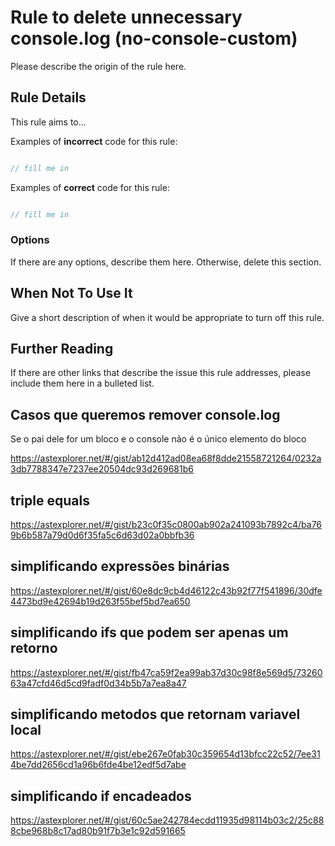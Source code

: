 # Rule to delete unnecessary console.log (no-console-custom)

Please describe the origin of the rule here.


## Rule Details

This rule aims to...

Examples of **incorrect** code for this rule:

```js

// fill me in

```

Examples of **correct** code for this rule:

```js

// fill me in

```

### Options

If there are any options, describe them here. Otherwise, delete this section.

## When Not To Use It

Give a short description of when it would be appropriate to turn off this rule.

## Further Reading

If there are other links that describe the issue this rule addresses, please include them here in a bulleted list.

## Casos que queremos remover console.log

Se o pai dele for um bloco e o console não é o único elemento do bloco

https://astexplorer.net/#/gist/ab12d412ad08ea68f8dde21558721264/0232a3db7788347e7237ee20504dc93d269681b6

## triple equals

https://astexplorer.net/#/gist/b23c0f35c0800ab902a241093b7892c4/ba769b6b587a79d0d6f35fa5c6d63d02a0bbfb36

## simplificando expressões binárias

https://astexplorer.net/#/gist/60e8dc9cb4d46122c43b92f77f541896/30dfe4473bd9e42694b19d263f55bef5bd7ea650

## simplificando ifs que podem ser apenas um retorno

https://astexplorer.net/#/gist/fb47ca59f2ea99ab37d30c98f8e569d5/7326063a47cfd46d5cd9fadf0d34b5b7a7ea8a47

## simplificando metodos que retornam variavel local

https://astexplorer.net/#/gist/ebe267e0fab30c359654d13bfcc22c52/7ee314be7dd2656cd1a96b6fde4be12edf5d7abe

## simplificando if encadeados

https://astexplorer.net/#/gist/60c5ae242784ecdd11935d98114b03c2/25c888cbe968b8c17ad80b91f7b3e1c92d591665